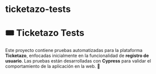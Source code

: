 # ticketazo-tests
# 🎟️ Ticketazo Tests 

Este proyecto contiene pruebas automatizadas para la plataforma **Ticketazo**, enfocadas inicialmente en la funcionalidad de **registro de usuario**.   Las pruebas están desarrolladas con **Cypress** para validar el comportamiento de la aplicación en la web. 🚀   
